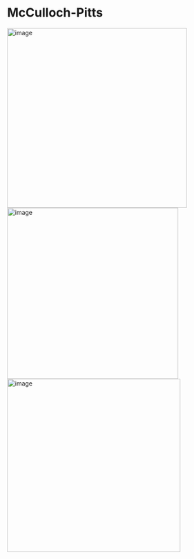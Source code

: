 # McCulloch-Pitts

<img width="416" alt="image" src="https://github.com/shindenikhil659/McCulloch-Pitts/assets/95039067/6d0025b8-2a54-4ba3-87b4-4f6f00d64361">
<img width="396" alt="image" src="https://github.com/shindenikhil659/McCulloch-Pitts/assets/95039067/f6ec259a-a343-4292-bffb-4d8bc36c37b6">
<img width="401" alt="image" src="https://github.com/shindenikhil659/McCulloch-Pitts/assets/95039067/65662f47-40fe-4103-9d80-e6b8a602fb8d">
